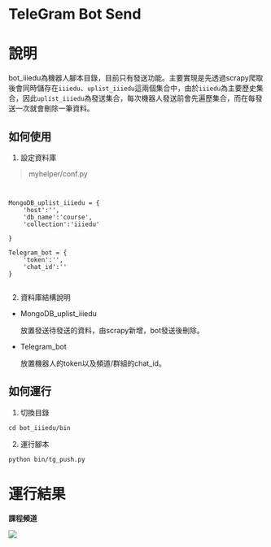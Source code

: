 TeleGram Bot Send
===


# 說明

bot_iiiedu為機器人腳本目錄，目前只有發送功能。主要實現是先透過scrapy爬取後會同時儲存在`iiiedu`、`uplist_iiiedu`這兩個集合中，由於`iiiedu`為主要歷史集合，因此`uplist_iiiedu`為發送集合，每次機器人發送前會先遍歷集合，而在每發送一次就會刪除一筆資料。


## 如何使用

1. 設定資料庫

> myhelper/conf.py

```


MongoDB_uplist_iiiedu = {
    'host':'',
    'db_name':'course',
    'collection':'iiiedu'

}

Telegram_bot = {
    'token':'',
    'chat_id':''
}


```

2. 資料庫結構說明

- MongoDB_uplist_iiiedu

    放置發送待發送的資料，由scrapy新增，bot發送後刪除。
    

- Telegram_bot

    放置機器人的token以及頻道/群組的chat_id。


## 如何運行

1. 切換目錄

```
cd bot_iiiedu/bin
```

2. 運行腳本

```
python bin/tg_push.py
```


# 運行結果

**課程頻道**

![](https://i.imgur.com/wc3uNXp.png)



